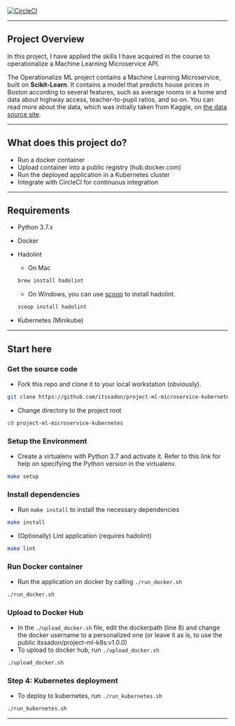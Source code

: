 [![CircleCI](https://dl.circleci.com/status-badge/img/gh/itssadon/project-ml-microservice-kubernetes/tree/main.svg?style=svg)](https://dl.circleci.com/status-badge/redirect/gh/itssadon/project-ml-microservice-kubernetes/tree/main)

---

## Project Overview

In this project, I have applied the skills I have acquired in the course to operationalize a Machine Learning Microservice API. 

The Operationalize ML project contains a Machine Learning Microservice, built on **Scikit-Learn**. It contains a model that predicts house prices in Boston according to several features, such as average rooms in a home and data about highway access, teacher-to-pupil ratios, and so on. You can read more about the data, which was initially taken from Kaggle, on [the data source site](https://www.kaggle.com/c/boston-housing). 

---

## What does this project do?

- Run a docker container
- Upload container into a public registry (hub.docker.com)
- Run the deployed application in a Kubernetes cluster
- Integrate with CircleCI for continuous integration
  
---

## Requirements

- Python 3.7.x
- Docker
- Hadolint
  - On Mac 
  ```bash
  brew install hadolint
  ```

  - On Windows, you can use [scoop](https://github.com/lukesampson/scoop) to install hadolint.
  ```bash
  scoop install hadolint
  ```
- Kubernetes (Minikube)

---

## Start here

### Get the source code

* Fork this repo and clone it to your local workstation (obviously).
```bash
git clone https://github.com/itssadon/project-ml-microservice-kubernetes.git
```

* Change directory to the project root
```bash
cd project-ml-microservice-kubernetes
```

### Setup the Environment

* Create a virtualenv with Python 3.7 and activate it. Refer to this link for help on specifying the Python version in the virtualenv. 
```bash
make setup
```

### Install dependencies

* Run `make install` to install the necessary dependencies
```bash
make install
```

* (Optionally) Lint application (requires hadolint)
```bash
make lint
```

### Run Docker container
- Run the application on docker by calling `./run_docker.sh`
```bash
./run_docker.sh
```

### Upload to Docker Hub
- In the `./upload_docker.sh` file, edit the dockerpath (line 8) and change the docker username to a personalized one (or leave it as is, to use the public itssadon/project-ml-k8s:v1.0.0)
- To upload to docker hub, run `./upload_docker.sh`
```bash
./upload_docker.sh
```

### Step 4: Kubernetes deployment
- To deploy to kubernetes, run `./run_kubernetes.sh`
```bash
./run_kubernetes.sh
```

---
